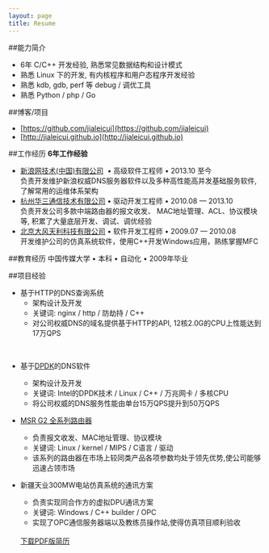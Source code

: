 ```yaml
---
layout: page
title: Resume
---
```


##能力简介
* 6年 C/C++ 开发经验, 熟悉常见数据结构和设计模式
* 熟悉 Linux 下的开发, 有内核程序和用户态程序开发经验
* 熟悉 kdb, gdb, perf 等 debug / 调优工具
* 熟悉 Python / php / Go  

##博客/项目
* [https://github.com/jialeicui](https://github.com/jialeicui)
* [http://jialeicui.github.io](http://jialeicui.github.io)

##工作经历
**6年工作经验**

* [新浪网技术(中国)有限公司](http://corp.sina.com.cn/chn/sina_index.html)  &nbsp;&bull; 高级软件工程师  &bull; 2013.10 至今  
负责开发维护新浪权威DNS服务器软件以及多种高性能高并发基础服务软件, 了解常用的运维体系架构
* [杭州华三通信技术有限公司](http://www.h3c.com.cn/About_H3C/)  &bull; 驱动开发工程师 &bull; 2010.08 — 2013.10  
负责开发公司多款中端路由器的报文收发、 MAC地址管理、ACL、协议模块等, 积累了大量底层开发、调试、调优经验
* [北京大风天利科技有限公司](http://www.hhdf.com) &bull; 软件开发工程师 &bull; 2009.07 — 2010.08  
开发维护公司的仿真系统软件，使用C++开发Windows应用，熟练掌握MFC

##教育经历
中国传媒大学 &bull; 本科 &bull; 自动化 &bull; 2009年毕业

##项目经验
* 基于HTTP的DNS查询系统
	* 架构设计及开发
	* 关键词: nginx / http / 防劫持 / C++
	* 对公司权威DNS的域名提供基于HTTP的API, 12核2.0G的CPU上性能达到17万QPS
<br/>

* 基于[DPDK](http://dpdk.org)的DNS软件
	* 架构设计及开发
	* 关键词: Intel的DPDK技术 / Linux / C++ / 万兆网卡 / 多核CPU
	* 将公司权威的DNS服务性能由单台15万QPS提升到50万QPS

* [MSR G2 全系列路由器](http://www.h3c.com.cn/Products___Technology/Products/Router/Catalog/MSR/MSR_5600/)
	* 负责报文收发、MAC地址管理、协议模块
	* 关键词: Linux / kernel / MIPS / C语言 / 驱动
	* 该系列的路由器在市场上较同类产品各项参数均处于领先优势,使公司能够迅速占领市场

* 新疆天业300MW电站仿真系统的通讯方案
	* 负责实现同合作方的虚拟DPU通讯方案
	* 关键词: Windows / C++ builder / OPC
	* 实现了OPC通信服务器端以及教练员操作站,使得仿真项目顺利验收

	<br/>
	<a href="/my/resume.pdf">下载PDF版简历</a>

